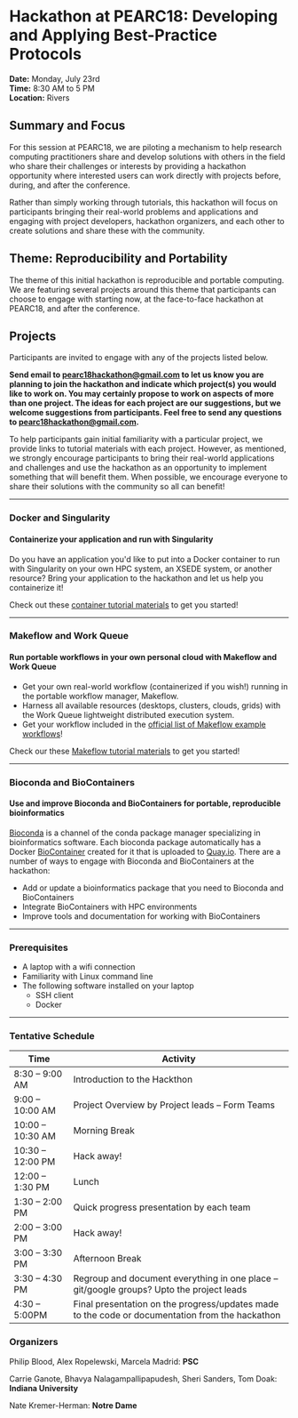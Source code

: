 # Hackathon at PEARC18: Developing and Applying Best-Practice Protocols
**Date:** Monday, July 23rd  
**Time:** 8:30 AM to 5 PM  
**Location:** Rivers  


## Summary and Focus
For this session at PEARC18, we are piloting a mechanism to help research computing practitioners share and develop solutions with others in the field who share their challenges or interests by providing a hackathon opportunity where interested users can work directly with projects before, during, and after the conference. 

Rather than simply working through tutorials, this hackathon will focus on participants bringing their real-world problems and applications and engaging with project developers, hackathon organizers, and each other to create solutions and share these with the community.

## Theme: Reproducibility and Portability 
The theme of this initial hackathon is reproducible and portable computing. We are featuring several projects around this theme that participants can choose to engage with starting now, at the face-to-face hackathon at PEARC18, and after the conference.

## Projects
Participants are invited to engage with any of the projects listed below. 

**Send email to <pearc18hackathon@gmail.com> to let us know you are planning to join the hackathon and indicate which project(s) you would like to work on. You may certainly propose to work on aspects of more than one project. The ideas for each project are our suggestions, but we welcome suggestions from participants. Feel free to send any questions to <pearc18hackathon@gmail.com>.**

To help participants gain initial familiarity with a particular project, we provide links to tutorial materials with each project. However, as mentioned, we strongly encourage participants to bring their real-world applications and challenges and use the hackathon as an opportunity to implement something that will benefit them. When possible, we encourage everyone to share their solutions with the community so all can benefit!

---
### Docker and Singularity
#### Containerize your application and run with Singularity
Do you have an application you'd like to put into a Docker container to run with Singularity on your own HPC system, an XSEDE system, or another resource? Bring your application to the hackathon and let us help you containerize it!

Check out these [container tutorial materials][container camp] to get you started!

---
### Makeflow and Work Queue
#### Run portable workflows in your own personal cloud with Makeflow and Work Queue
* Get your own real-world workflow (containerized if you wish!) running in the portable workflow manager, Makeflow. 
* Harness all available resources (desktops, clusters, clouds, grids) with the Work Queue lightweight distributed execution system. 
* Get your workflow included in the [official list of Makeflow example workflows][makeflow examples]!

Check our these [Makeflow tutorial materials][makeflow tutorials] to get you started! 

---
### Bioconda and BioContainers
#### Use and improve Bioconda and BioContainers for portable, reproducible bioinformatics
[Bioconda][bioconda] is a channel of the conda package manager specializing in bioinformatics software. Each bioconda package automatically has a Docker [BioContainer][biocontainers] created for it that is uploaded to [Quay.io][quay.io]. There are a number of ways to engage with Bioconda and BioContainers at the hackathon:
* Add or update a bioinformatics package that you need to Bioconda and BioContainers
* Integrate BioContainers with HPC environments
* Improve tools and documentation for working with BioContainers

---
### Prerequisites
* A laptop with a wifi connection
* Familiarity with Linux command line
* The following software installed on your laptop
  * SSH client
  * Docker
---
### Tentative Schedule
|Time             | Activity                                                                                        |
|-----------------|-------------------------------------------------------------------------------------------------|
|8:30 – 9:00 AM	  |	Introduction to the Hackthon                                                                    |
|9:00 – 10:00 AM  | Project Overview by Project leads – Form Teams                                                  |
|10:00 – 10:30 AM |	Morning Break                                                                                   |
|10:30 – 12:00 PM |	Hack away!                                                                                      | 
|12:00 – 1:30 PM	 | Lunch                                                                                           |
|1:30 – 2:00 PM		 | Quick progress presentation by each team                                                        |
|2:00 – 3:00 PM 	 |	Hack away!                                                                                      |
|3:00 – 3:30 PM 	 |	Afternoon Break                                                                                 |
|3:30 – 4:30 PM 	 | Regroup and document everything in one place – git/google groups? Upto the project leads        |
|4:30 – 5:00PM	   | Final presentation on the progress/updates made to the code or documentation from the hackathon |


### Organizers
Philip Blood, Alex Ropelewski, Marcela Madrid: **PSC**

Carrie Ganote, Bhavya Nalagampallipapudesh, Sheri Sanders, Tom Doak: **Indiana University**

Nate Kremer-Herman: **Notre Dame**

[makeflow tutorials]:http://ccl.cse.nd.edu/software/tutorials/makeflow/
[makeflow examples]:https://github.com/cooperative-computing-lab/makeflow-examples
[bioconda]:https://bioconda.github.io/
[biocontainers]:https://biocontainers.pro/
[container camp]:https://cyverse-container-camp-workshop-2018.readthedocs-hosted.com/en/latest/index.html
[quay.io]:https://quay.io/
